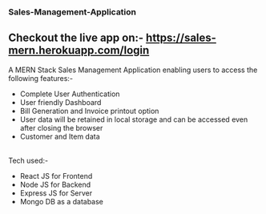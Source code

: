 ### Sales-Management-Application
## Checkout the live app on:- https://sales-mern.herokuapp.com/login
A MERN Stack Sales Management Application enabling users to access the following features:- <br/>
<ul>
<li>Complete User Authentication</li>
<li>User friendly Dashboard</li>
<li>Bill Generation and Invoice printout option</li>
<li>User data will be retained in local storage and can be accessed even after closing the browser</li>
<li>Customer and Item data</li>
</ul>
<br/>
Tech used:- <br/>
<ul>
<li>React JS for Frontend</li>
<li>Node JS for Backend</li>
<li>Express JS for Server</li>
<li>Mongo DB as a database</li>
</ul>
